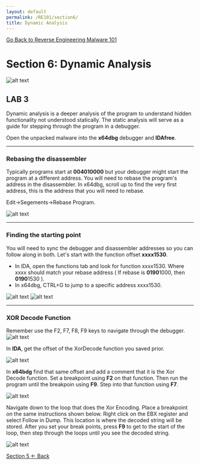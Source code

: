 ```yaml
---
layout: default
permalink: /RE101/section6/
title: Dynamic Analysis
---
```

[Go Back to Reverse Engineering Malware 101](https://securedorg.github.io/RE101/)

# Section 6: Dynamic Analysis #

![alt text](https://securedorg.github.io/images/hackerman.gif "hackerman")

## LAB 3
Dynamic analysis is a deeper analysis of the program to understand hidden functionality not understood statically. The static analysis will serve as a guide for stepping through the program in a debugger.

Open the unpacked malware into the **x64dbg** debugger and **IDAfree**.

--- 

### Rebasing the disassembler

Typically programs start at **004010000** but your debugger might start the program at a different address. You will need to rebase the program's address in the disassembler. In x64dbg, scroll up to find the very first address, this is the address that you will need to rebase. 

Edit->Segements->Rebase Program.

![alt text](https://securedorg.github.io/images/dyn2.png "Victim and Sniffer")

--- 

### Finding the starting point

You will need to sync the debugger and disassembler addresses so you can follow along in both. Let's start with the function offset **xxxx1530**.
* In IDA, open the functions tab and look for function xxxx1530. Where xxxx should match your rebase address ( If rebase is **0190**1000, then **0190**1530 ).
* In x64dbg, CTRL+G to jump to a specific address xxxx1530.

![alt text](https://securedorg.github.io/images/dyn3.png "IDAmain")
![alt text](https://securedorg.github.io/images/dyn4.png "x64dbg Jump")

---

### XOR Decode Function

Remember use the F2, F7, F8, F9 keys to navigate through the debugger. 
![alt text](https://securedorg.github.io/images/dyn6.png "xordecode")

In **IDA**, get the offset of the XorDecode function you saved prior.

![alt text](https://securedorg.github.io/images/dyn8.png "xordecode")

In **x64bdg** find that same offset and add a comment that it is the Xor Decode function. Set a breakpoint using **F2** on that function. Then run the program until the breakpoin using **F9**. Step into that function using **F7**.

![alt text](https://securedorg.github.io/images/dyn5.gif "xordecode")

Navigate down to the loop that does the Xor Encoding. Place a breakpoint on the same instructions shown below. Right click on the EBX register and select Follow in Dump. This location is where the decoded string will be stored. After you set your break points, press **F9** to get to the start of the loop, then step through the loops until you see the decoded string.

![alt text](https://securedorg.github.io/images/dyn9.png "xordecode")

[Section 5 <- Back](https://securedorg.github.io/RE101/section5)